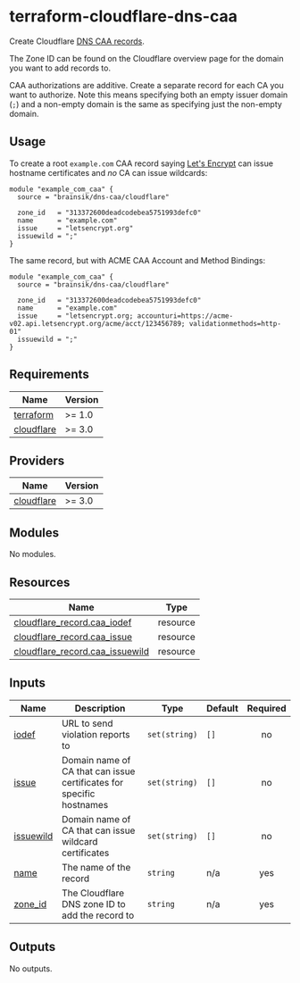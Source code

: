 # terraform-cloudflare-dns-caa

Create Cloudflare [DNS CAA records](https://www.rfc-editor.org/rfc/rfc8659).

The Zone ID can be found on the Cloudflare overview page for the domain you
want to add records to.

CAA authorizations are additive. Create a separate record for each CA you want
to authorize. Note this means specifying both an empty issuer domain (`;`) and
a non-empty domain is the same as specifying just the non-empty domain.

## Usage

To create a root `example.com` CAA record saying [Let's Encrypt](https://letsencrypt.org)
can issue hostname certificates and _no_ CA can
issue wildcards:

```hcl
module "example_com_caa" {
  source = "brainsik/dns-caa/cloudflare"

  zone_id   = "313372600deadcodebea5751993defc0"
  name      = "example.com"
  issue     = "letsencrypt.org"
  issuewild = ";"
}
```

The same record, but with ACME CAA Account and Method Bindings:

```hcl
module "example_com_caa" {
  source = "brainsik/dns-caa/cloudflare"

  zone_id   = "313372600deadcodebea5751993defc0"
  name      = "example.com"
  issue     = "letsencrypt.org; accounturi=https://acme-v02.api.letsencrypt.org/acme/acct/123456789; validationmethods=http-01"
  issuewild = ";"
}
```

<!-- BEGINNING OF PRE-COMMIT-TERRAFORM DOCS HOOK -->
## Requirements

| Name | Version |
|------|---------|
| <a name="requirement_terraform"></a> [terraform](#requirement\_terraform) | >= 1.0 |
| <a name="requirement_cloudflare"></a> [cloudflare](#requirement\_cloudflare) | >= 3.0 |

## Providers

| Name | Version |
|------|---------|
| <a name="provider_cloudflare"></a> [cloudflare](#provider\_cloudflare) | >= 3.0 |

## Modules

No modules.

## Resources

| Name | Type |
|------|------|
| [cloudflare_record.caa_iodef](https://registry.terraform.io/providers/cloudflare/cloudflare/latest/docs/resources/record) | resource |
| [cloudflare_record.caa_issue](https://registry.terraform.io/providers/cloudflare/cloudflare/latest/docs/resources/record) | resource |
| [cloudflare_record.caa_issuewild](https://registry.terraform.io/providers/cloudflare/cloudflare/latest/docs/resources/record) | resource |

## Inputs

| Name | Description | Type | Default | Required |
|------|-------------|------|---------|:--------:|
| <a name="input_iodef"></a> [iodef](#input\_iodef) | URL to send violation reports to | `set(string)` | `[]` | no |
| <a name="input_issue"></a> [issue](#input\_issue) | Domain name of CA that can issue certificates for specific hostnames | `set(string)` | `[]` | no |
| <a name="input_issuewild"></a> [issuewild](#input\_issuewild) | Domain name of CA that can issue wildcard certificates | `set(string)` | `[]` | no |
| <a name="input_name"></a> [name](#input\_name) | The name of the record | `string` | n/a | yes |
| <a name="input_zone_id"></a> [zone\_id](#input\_zone\_id) | The Cloudflare DNS zone ID to add the record to | `string` | n/a | yes |

## Outputs

No outputs.
<!-- END OF PRE-COMMIT-TERRAFORM DOCS HOOK -->
